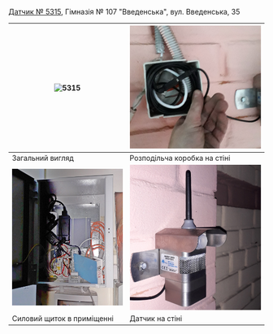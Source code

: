 [Датчик № 5315](location#mount-table), Гімназія № 107 "Введенська", вул. Введенська, 35

| ![5315](img2/5315-1.jpg)   | ![5315](img2/5315-2.jpg)     |
| -------------------------- | ---------------------------- |
| Загальний вигляд           | Розподільча коробка на стіні |
| ![5315](img2/5315-3.jpg)   | ![5315](img2/5315-4.jpg)     |
| Силовий щиток в приміщенні | Датчик на стіні              |

